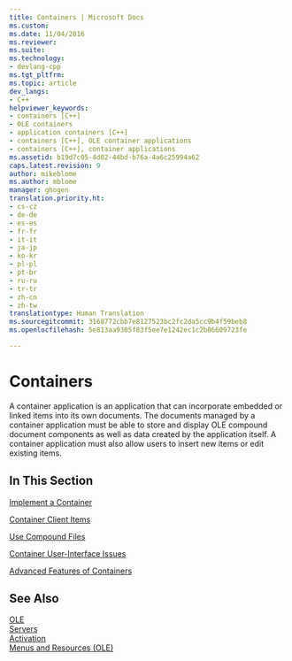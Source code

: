 ```yaml
---
title: Containers | Microsoft Docs
ms.custom: 
ms.date: 11/04/2016
ms.reviewer: 
ms.suite: 
ms.technology:
- devlang-cpp
ms.tgt_pltfrm: 
ms.topic: article
dev_langs:
- C++
helpviewer_keywords:
- containers [C++]
- OLE containers
- application containers [C++]
- containers [C++], OLE container applications
- containers [C++], container applications
ms.assetid: b19d7c05-4d02-44bd-b76a-4a6c25994a62
caps.latest.revision: 9
author: mikeblome
ms.author: mblome
manager: ghogen
translation.priority.ht:
- cs-cz
- de-de
- es-es
- fr-fr
- it-it
- ja-jp
- ko-kr
- pl-pl
- pt-br
- ru-ru
- tr-tr
- zh-cn
- zh-tw
translationtype: Human Translation
ms.sourcegitcommit: 3168772cbb7e8127523bc2fc2da5cc9b4f59beb8
ms.openlocfilehash: 5e813aa9305f83f5ee7e1242ec1c2b86609723fe

---
```

# Containers
A container application is an application that can incorporate embedded or linked items into its own documents. The documents managed by a container application must be able to store and display OLE compound document components as well as data created by the application itself. A container application must also allow users to insert new items or edit existing items.  
  
## In This Section  
 [Implement a Container](../mfc/containers-implementing-a-container.md)  
  
 [Container Client Items](../mfc/containers-client-items.md)  
  
 [Use Compound Files](../mfc/containers-compound-files.md)  
  
 [Container User-Interface Issues](../mfc/containers-user-interface-issues.md)  
  
 [Advanced Features of Containers](../mfc/containers-advanced-features.md)  
  
## See Also  
 [OLE](../mfc/ole-in-mfc.md)   
 [Servers](../mfc/servers.md)   
 [Activation](../mfc/activation-cpp.md)   
 [Menus and Resources (OLE)](../mfc/menus-and-resources-ole.md)




<!--HONumber=Jan17_HO1-->


